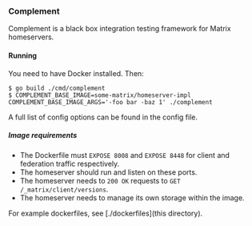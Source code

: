 ### Complement

Complement is a black box integration testing framework for Matrix homeservers.

#### Running

You need to have Docker installed. Then:
```
$ go build ./cmd/complement
$ COMPLEMENT_BASE_IMAGE=some-matrix/homeserver-impl COMPLEMENT_BASE_IMAGE_ARGS='-foo bar -baz 1' ./complement
```
A full list of config options can be found in the config file.

##### Image requirements
- The Dockerfile must `EXPOSE 8008` and `EXPOSE 8448` for client and federation traffic respectively.
- The homeserver should run and listen on these ports.
- The homeserver needs to `200 OK` requests to `GET /_matrix/client/versions`.
- The homeserver needs to manage its own storage within the image.

For example dockerfiles, see [./dockerfiles](this directory).